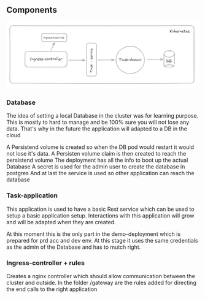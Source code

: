 
## Components


![image info](structure-architecture.png)

### Database

The idea of setting a local Database in the cluster was for learning purpose.
This is mostly to hard to manage and be 100% sure you will not lose any data.
That's why in the future the application will adapted to a DB in the cloud

A Persistend volume is created so when the DB pod would restart it would not lose it's data.
A Persisten volume claim is then created to reach the persistend volume
The deployment has all the info to boot up the actual Database
A secret is used for the admin user to create the database in postgres
And at last the service is used so other application can reach the database

### Task-application

This application is used to have a basic Rest service which can be used to setup a basic application setup.
Interactions with this application will grow and will be adapted when they are created.

At this moment this is the only part in the demo-deployment which is prepared for prd acc and dev env.
At this stage it uses the same credentials as the admin of the Database and has to mutch right.

### Ingress-controller + rules

Creates a nginx controller which should allow communication between the cluster and outside.
In the folder /gateway are the rules added for directing the end calls to the right application